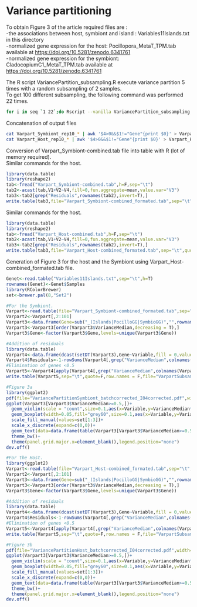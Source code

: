 # Variance partitioning

To obtain Figure 3 of the article required files are :  
-the associations between host, symbiont and island : Variables11Islands.txt in this directory  
-normalized gene expression for the host: Pocillopora_MetaT_TPM.tab available at https://doi.org/10.5281/zenodo.6341761  
-normalized gene expression for the symbiont: CladocopiumC1_MetaT_TPM.tab available at https://doi.org/10.5281/zenodo.6341761  

The R script VariancePartition_subsampling.R execute variance partition 5 times with a random subsampling of 2 samples.  
To get 100 different subsampling, the following command was performed 22 times.

```bash
for i in seq `1 22`;do Rscript --vanilla VariancePartition_subsampling.R --variables=Variables11Islands.txt --HostExpression=Pocillopora_MetaT_TPM.tab --OutHost=Varpart_Host_rep10_${i}.tab --SymbiontExpression=CladocopiumC1_MetaT_TPM.tab --OutSymbiont=Varpart_Symbiont_rep10_${i}.tab --CPU=6;sleep 30;done
```

Concatenation of output files

```bash
cat Varpart_Symbiont_rep10_* | awk '$4>0&&$1!="Gene"{print $0}' > Varpart_Symbiont-combined.tab
cat Varpart_Host_rep10_* | awk '$4>0&&$1!="Gene"{print $0}' > Varpart_Host-combined.tab
```


Conversion of Varpart_Symbiont-combined.tab file into table with R (lot of memory required).   
Similar commands for the host.

```r
library(data.table)
library(reshape2)
tab<-fread("Varpart_Symbiont-combined.tab",h=F,sep="\t")
tab2<-acast(tab,V1+V2~V4,fill=0,fun.aggregate=mean,value.var="V3")
tab3<-tab2[grep("Residuals",rownames(tab2),invert=T),]
write.table(tab3,file="Varpart_Symbiont-combined_formated.tab",sep="\t",quote=F)
```
Similar commands for the host.

```r
library(data.table)
library(reshape2)
tab<-fread("Varpart_Host-combined.tab",h=F,sep="\t")
tab2<-acast(tab,V1+V2~V4,fill=0,fun.aggregate=mean,value.var="V3")
tab3<-tab2[grep("Residuals",rownames(tab2),invert=T),]
write.table(tab3,file="Varpart_Host-combined_formated.tab",sep="\t",quote=F)
```

Generation of Figure 3 for the host and the Symbiont using Varpart_Host-combined_formated.tab file.

```r
Genet<-read.table("Variables11Islands.txt",sep="\t",h=T)
rownames(Genet)<-Genet$Samples
library(RColorBrewer)
set<-brewer.pal(8,"Set2")

#For the Symbiont.
Varpart<-read.table(file="Varpart_Symbiont-combined_formated.tab",sep="\t",h=T)
Varpart2<-Varpart[,2:101]
Varpart3<-data.frame(Gene=sub("_(Islands|PocilloGG|SymbioGG)","",rownames(Varpart2)),Variable=sub(".*_","",rownames(Varpart2)),VarianceMedian=apply(Varpart2,1,median),sd=apply(Varpart2,1,sd),Q1=apply(Varpart2,1,function(x){quantile(x,probs = 0.25)}),Q3=apply(Varpart2,1,function(x){quantile(x,probs = 0.75)}),row.names = NULL)
Varpart3<-Varpart3[order(Varpart3$VarianceMedian,decreasing = T),]
Varpart3$Gene<-factor(Varpart3$Gene,levels=unique(Varpart3$Gene))

#Addition of residuals
library(data.table)
Varpart4<-data.frame(dcast(setDT(Varpart3),Gene~Variable,fill = 0,value.var = c("VarianceMedian","sd","Q1","Q3")))
Varpart4$Residuals<-1-rowSums(Varpart4[,grep("VarianceMedian",colnames(Varpart4))])
#Elimination of genes <0.5
Varpart5<-Varpart4[apply(Varpart4[,grep("VarianceMedian",colnames(Varpart4))],1,max)>0.5,]
write.table(Varpart5,sep="\t",quote=F,row.names = F,file="VarpartSubsampled_Symbiont_selected.tsv")

#Figure 3a
library(ggplot2)
pdf(file="VariancePartitionSymbiont_batchcorrected_I04corrected.pdf",width=9)
ggplot(Varpart3[Varpart3$VarianceMedian>=0.5,])+ 
  geom_violin(scale = "count",size=0.1,aes(x=Variable,y=VarianceMedian*100,fill=Variable))+ 
  geom_boxplot(width=0.05,fill="grey60",size=0.1,aes(x=Variable,y=VarianceMedian*100))+
  scale_fill_manual(values=set[1:3])+
  scale_x_discrete(expand=c(0,0))+
  geom_text(data=data.frame(table(Varpart3[Varpart3$VarianceMedian>=0.5,2])),aes(x=Var1,y=105,label=paste(Freq,"genes")))+
  theme_bw()+ 
  theme(panel.grid.major.x=element_blank(),legend.position="none")
dev.off()

#For the Host.
library(ggplot2)
Varpart<-read.table(file="Varpart_Host-combined_formated.tab",sep="\t",h=T)
Varpart2<-Varpart[,2:101]
Varpart3<-data.frame(Gene=sub("_(Islands|PocilloGG|SymbioGG)","",rownames(Varpart2)),Variable=sub(".*_","",rownames(Varpart2)),VarianceMedian=apply(Varpart2,1,median),sd=apply(Varpart2,1,sd),Q1=apply(Varpart2,1,function(x){quantile(x,probs = 0.25)}),Q3=apply(Varpart2,1,function(x){quantile(x,probs = 0.75)}),row.names = NULL)
Varpart3<-Varpart3[order(Varpart3$VarianceMedian,decreasing = T),]
Varpart3$Gene<-factor(Varpart3$Gene,levels=unique(Varpart3$Gene))

#Addition of residuals
library(data.table)
Varpart4<-data.frame(dcast(setDT(Varpart3),Gene~Variable,fill = 0,value.var = c("VarianceMedian","sd","Q1","Q3")))
Varpart4$Residuals<-1-rowSums(Varpart4[,grep("VarianceMedian",colnames(Varpart4))])
#Elimination of genes <0.5
Varpart5<-Varpart4[apply(Varpart4[,grep("VarianceMedian",colnames(Varpart4))],1,max)>0.5,]
write.table(Varpart5,sep="\t",quote=F,row.names = F,file="VarpartSubsampled_Host_selected.tsv")

#Figure 3b
pdf(file="VariancePartitionHost_batchcorrected_I04corrected.pdf",width=9)
ggplot(Varpart3[Varpart3$VarianceMedian>=0.5,])+ 
  geom_violin(scale = "count",size=0.1,aes(x=Variable,y=VarianceMedian*100,fill=Variable))+ 
  geom_boxplot(width=0.05,fill="grey60",size=0.1,aes(x=Variable,y=VarianceMedian*100))+
  scale_fill_manual(values=set[1:3])+
  scale_x_discrete(expand=c(0,0))+
  geom_text(data=data.frame(table(Varpart3[Varpart3$VarianceMedian>=0.5,2])),aes(x=Var1,y=105,label=paste(Freq,"genes")))+
  theme_bw()+ 
  theme(panel.grid.major.x=element_blank(),legend.position="none")
dev.off()

```
